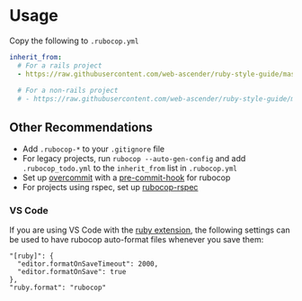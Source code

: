 # Usage

Copy the following to `.rubocop.yml`
```yaml
inherit_from:
  # For a rails project
  - https://raw.githubusercontent.com/web-ascender/ruby-style-guide/master/rails.yml
  
  # For a non-rails project
  # - https://raw.githubusercontent.com/web-ascender/ruby-style-guide/master/ruby.yml
```

## Other Recommendations

- Add `.rubocop-*` to your `.gitignore` file
- For legacy projects, run `rubocop --auto-gen-config` and add `.rubocop_todo.yml` to the `inherit_from` list in `.rubocop.yml`
- Set up [overcommit](https://github.com/brigade/overcommit) with a [pre-commit-hook](http://rubocop.readthedocs.io/en/latest/integration_with_other_tools/#git-pre-commit-hook-integration) for rubocop
- For projects using rspec, set up [rubocop-rspec](https://github.com/rubocop-hq/rubocop-rspec)

### VS Code

If you are using VS Code with the [ruby extension](https://marketplace.visualstudio.com/items?itemName=rebornix.Ruby), the following settings can be used to have rubocop auto-format files whenever you save them:

```
"[ruby]": {
  "editor.formatOnSaveTimeout": 2000,
  "editor.formatOnSave": true
},
"ruby.format": "rubocop"
```
